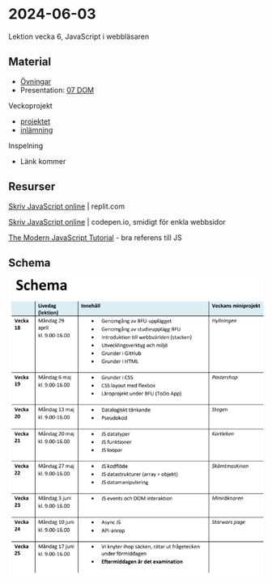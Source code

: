# 2024-06-03
Lektion vecka 6, JavaScript i webbläsaren

## Material
+ [Övningar](exercises.md)
+ Presentation: [07 DOM](https://docs.google.com/presentation/d/1J4sKyun1Zt_XP_lneAWP1dmhGue4YCqqP6T8gySJ5DM/edit?usp=sharing)


Veckoprojekt
+ [projektet](projekt.md)
+ [inlämning](https://docs.google.com/forms/d/e/1FAIpQLSdd-SsnUdmEGHyAAr930i_MgQBNfWadpogx_FW_Up48nQDIzQ/viewform?usp=sf_link)

Inspelning
+ Länk kommer


## Resurser

[Skriv JavaScript online](https://replit.com/) | replit.com

[Skriv JavaScript online](https://codepen.io/) | codepen.io, smidigt för enkla webbsidor

[The Modern JavaScript Tutorial](https://javascript.info/) - bra referens till JS

## Schema
![Schema för kursen](schema.png)

